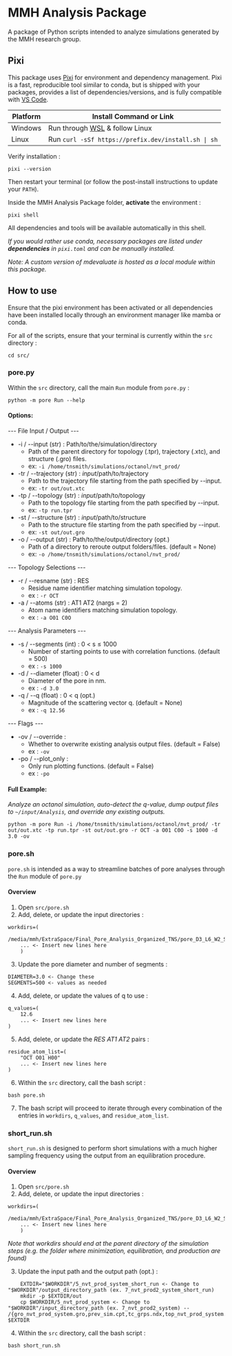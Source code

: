 # MMH Analysis Package
A package of Python scripts intended to analyze simulations generated by the MMH research group.

## Pixi
This package uses [Pixi](https://pixi.sh/latest/) for environment and dependency management. Pixi is a fast, reproducible tool similar to conda, but is shipped with your packages, provides a list of dependencies/versions, and is fully compatible with [VS Code](https://code.visualstudio.com/). 

| Platform | Install Command or Link                                 |
| -------- | ------------------------------------------------------- |
| Windows  | Run through [WSL](https://learn.microsoft.com/en-us/windows/wsl/install) & follow Linux |
| Linux    | Run `curl -sSf https://prefix.dev/install.sh \| sh`           |

Verify installation :
```
pixi --version
```

Then restart your terminal (or follow the post-install instructions to update your `PATH`).

Inside the MMH Analysis Package folder, **activate** the environment :
```
pixi shell
```
All dependencies and tools will be available automatically in this shell.

*If you would rather use conda, necessary packages are listed under **dependencies** in `pixi.toml` and can be manually installed.*

*Note: A custom version of mdevaluate is hosted as a local module within this package.*

## How to use
Ensure that the pixi environment has been activated or all dependencies have been installed locally through an environment manager like mamba or conda.

For all of the scripts, ensure that your terminal is currently within the `src` directory :

```
cd src/
```

### pore.py

Within the `src` directory, call the main `Run` module from `pore.py` :

```
python -m pore Run --help
```

#### Options:
--- File Input / Output ---
* -i / --input (str) : Path/to/the/simulation/directory
  * Path of the parent directory for topology (.tpr), trajectory (.xtc), and structure (.gro) files.
  *  ex: `-i /home/tnsmith/simulations/octanol/nvt_prod/`
* -tr / --trajectory (str) : *input*/path/to/trajectory
  * Path to the trajectory file starting from the path specified by --input.
  *  ex: `-tr out/out.xtc`
* -tp / --topology (str) : *input*/path/to/topology
  * Path to the topology file starting from the path specified by --input.
  *  ex: `-tp run.tpr`
* -st / --structure (str) : *input*/path/to/structure
  * Path to the structure file starting from the path specified by --input.
  *  ex: `-st out/out.gro`
* -o / --output (str) : Path/to/the/output/directory (opt.)
  * Path of a directory to reroute output folders/files. (default = None)
  *  ex: `-o /home/tnsmith/simulations/octanol/nvt_prod/`

--- Topology Selections ---
* -r / --resname (str) : RES
  * Residue name identifier matching simulation topology.
  *  ex : `-r OCT`
* -a / --atoms (str) : AT1 AT2 (nargs = 2)
  * Atom name identifiers matching simulation topology.
  *  ex : `-a O01 C0O`
 
--- Analysis Parameters ---
* -s / --segments (int) : 0 < s &le; 1000
  * Number of starting points to use with correlation functions. (default = 500)
  *  ex : `-s 1000`
* -d / --diameter (float) : 0 < d
  * Diameter of the pore in nm.
  *  ex : `-d 3.0`
* -q / --q (float) : 0 < q (opt.)
  * Magnitude of the scattering vector q. (default = None)
  *  ex : `-q 12.56`
 
 --- Flags ---
* -ov / --override : 
  * Whether to overwrite existing analysis output files. (default = False)
  *  ex : `-ov`
* -po / --plot_only :
  * Only run plotting functions. (default = False)
  *  ex : `-po`

#### Full Example:
*Analyze an octanol simulation, auto-detect the q-value, dump output files to `~/input/Analysis`, and override any existing outputs.*
```
python -m pore Run -i /home/tnsmith/simulations/octanol/nvt_prod/ -tr out/out.xtc -tp run.tpr -st out/out.gro -r OCT -a O01 C0O -s 1000 -d 3.0 -ov
```

### pore.sh

`pore.sh` is intended as a way to streamline batches of pore analyses through the `Run` module of `pore.py`

#### Overview
1. Open `src/pore.sh`
2. Add, delete, or update the input directories :
```
workdirs=(
    /media/mmh/ExtraSpace/Final_Pore_Analysis_Organized_TNS/pore_D3_L6_W2_S5.0_E0.0_A0.0_V0.0_no_reservoir_N1/OCT/328K/5_nvt_prod_system
    ... <- Insert new lines here
    )
```
3. Update the pore diameter and number of segments :
```
DIAMETER=3.0 <- Change these
SEGMENTS=500 <- values as needed
```
4. Add, delete, or update the values of q to use :
```
q_values=(
    12.6
    ... <- Insert new lines here
)
```
5. Add, delete, or update the *RES AT1 AT2* pairs :
```
residue_atom_list=(
    "OCT O01 H00"
    ... <- Insert new lines here
)
```
6. Within the `src` directory, call the bash script :
```
bash pore.sh
```
7. The bash script will proceed to iterate through every combination of the entries in `workdirs`, `q_values`, and `residue_atom_list`.

### short_run.sh

`short_run.sh` is designed to perform short simulations with a much higher sampling frequency using the output from an equilibration procedure.

#### Overview
1. Open `src/pore.sh`
2. Add, delete, or update the input directories :
```
workdirs=(
    /media/mmh/ExtraSpace/Final_Pore_Analysis_Organized_TNS/pore_D3_L6_W2_S5.0_E0.0_A0.0_V0.0_no_reservoir_N1/OCT/328K
    ... <- Insert new lines here
    )
```
*Note that workdirs should end at the parent directory of the simulation steps (e.g. the folder where minimization, equilibration, and production are found)*

3. Update the input path and the output path (opt.) :
```
    EXTDIR="$WORKDIR"/5_nvt_prod_system_short_run <- Change to "$WORKDIR"/output_directory_path (ex. 7_nvt_prod2_system_short_run)
    mkdir -p $EXTDIR/out
    cp $WORKDIR/5_nvt_prod_system <- Change to "$WORKDIR"/input_directory_path (ex. 7_nvt_prod2_system) -- /{gro_nvt_prod_system.gro,prev_sim.cpt,tc_grps.ndx,top_nvt_prod_system.top} $EXTDIR 
```
4. Within the `src` directory, call the bash script :
```
bash short_run.sh
```
